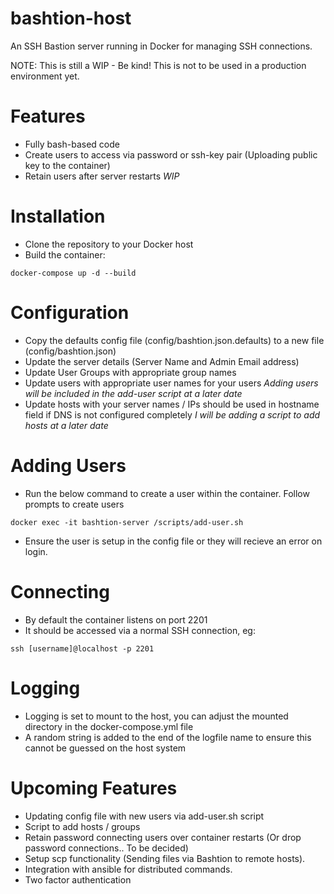 # bashtion-host
An SSH Bastion server running in Docker for managing SSH connections.

NOTE: This is still a WIP - Be kind! This is not to be used in a production environment yet.

# Features
* Fully bash-based code
* Create users to access via password or ssh-key pair (Uploading public key to the container)
* Retain users after server restarts *WIP*

# Installation
* Clone the repository to your Docker host
* Build the container:
```
docker-compose up -d --build
```

# Configuration
* Copy the defaults config file (config/bashtion.json.defaults) to a new file (config/bashtion.json)
* Update the server details (Server Name and Admin Email address)
* Update User Groups with appropriate group names
* Update users with appropriate user names for your users *Adding users will be included in the add-user script at a later date*
* Update hosts with your server names / IPs should be used in hostname field if DNS is not configured completely *I will be adding a script to add hosts at a later date*

# Adding Users
* Run the below command to create a user within the container. Follow prompts to create users
```
docker exec -it bashtion-server /scripts/add-user.sh
```
* Ensure the user is setup in the config file or they will recieve an error on login.

# Connecting
* By default the container listens on port 2201
* It should be accessed via a normal SSH connection, eg:
```
ssh [username]@localhost -p 2201
```

# Logging
* Logging is set to mount to the host, you can adjust the mounted directory in the docker-compose.yml file
* A random string is added to the end of the logfile name to ensure this cannot be guessed on the host system

# Upcoming Features
* Updating config file with new users via add-user.sh script
* Script to add hosts / groups
* Retain password connecting users over container restarts (Or drop password connections.. To be decided)
* Setup scp functionality (Sending files via Bashtion to remote hosts).
* Integration with ansible for distributed commands.
* Two factor authentication

